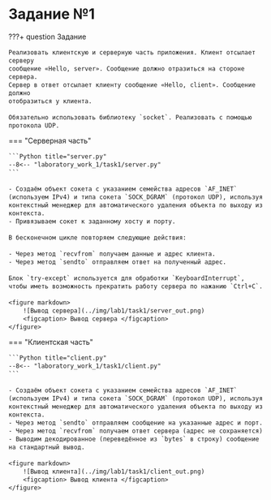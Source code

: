 # Задание №1

???+ question Задание

    Реализовать клиентскую и серверную часть приложения. Клиент отсылает серверу
    сообщение «Hello, server». Сообщение должно отразиться на стороне сервера.
    Сервер в ответ отсылает клиенту сообщение «Hello, client». Сообщение должно
    отобразиться у клиента.

    Обязательно использовать библиотеку `socket`. Реализовать с помощью протокола UDP.

=== "Серверная часть"

    ```Python title="server.py"
    --8<-- "laboratory_work_1/task1/server.py"
    ```

    - Создаём объект сокета c указанием семейства адресов `AF_INET` (используем IPv4) и типа сокета `SOCK_DGRAM` (протокол UDP), используя контекстный менеджер для автоматического удаления объекта по выходу из контекста.
    - Привязываем сокет к заданному хосту и порту.

    В бесконечном цикле повторяем следующие действия:

    - Через метод `recvfrom` получаем данные и адрес клиента.
    - Через метод `sendto` отправляем ответ на полученный адрес.

    Блок `try-except` используется для обработки `KeyboardInterrupt`, чтобы иметь возможность прекратить работу сервера по нажанию `Ctrl+C`.

    <figure markdown>
        ![Вывод сервера](../img/lab1/task1/server_out.png)
        <figcaption> Вывод сервера </figcaption>
    </figure>

=== "Клиентская часть"

    ```Python title="client.py"
    --8<-- "laboratory_work_1/task1/client.py"
    ```

    - Создаём объект сокета c указанием семейства адресов `AF_INET` (используем IPv4) и типа сокета `SOCK_DGRAM` (протокол UDP), используя контекстный менеджер для автоматического удаления объекта по выходу из контекста.
    - Через метод `sendto` отправляем сообщение на указанные адрес и порт.
    - Через метод `recvfrom` получаем ответ сервера (адрес не сохраняется)
    - Выводим декодированное (переведённое из `bytes` в строку) сообщение на стандартный вывод.

    <figure markdown>
        ![Вывод клиента](../img/lab1/task1/client_out.png)
        <figcaption> Вывод клиента </figcaption>
    </figure>